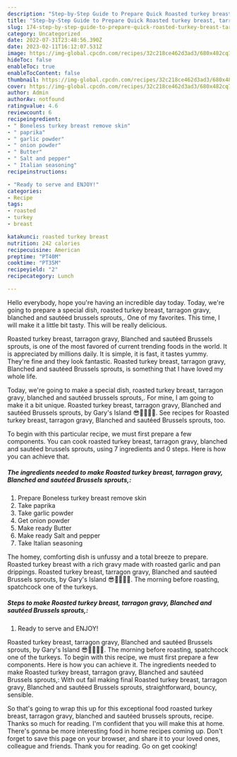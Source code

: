 ```yaml
---
description: "Step-by-Step Guide to Prepare Quick Roasted turkey breast, tarragon gravy, Blanched and sautéed Brussels sprouts,"
title: "Step-by-Step Guide to Prepare Quick Roasted turkey breast, tarragon gravy, Blanched and sautéed Brussels sprouts,"
slug: 174-step-by-step-guide-to-prepare-quick-roasted-turkey-breast-tarragon-gravy-blanched-and-sauteed-brussels-sprouts
category: Uncategorized
date: 2022-07-31T23:48:56.390Z
date: 2023-02-11T16:12:07.531Z
image: https://img-global.cpcdn.com/recipes/32c218ce462d3ad3/680x482cq70/roasted-turkey-breast-tarragon-gravy-blanched-and-sauteed-brussels-sprouts-recipe-main-photo.jpg
hideToc: false
enableToc: true
enableTocContent: false
thumbnail: https://img-global.cpcdn.com/recipes/32c218ce462d3ad3/680x482cq70/roasted-turkey-breast-tarragon-gravy-blanched-and-sauteed-brussels-sprouts-recipe-main-photo.jpg
cover: https://img-global.cpcdn.com/recipes/32c218ce462d3ad3/680x482cq70/roasted-turkey-breast-tarragon-gravy-blanched-and-sauteed-brussels-sprouts-recipe-main-photo.jpg
author: Admin
authorAv: notfound
ratingvalue: 4.6
reviewcount: 6
recipeingredient:
- " Boneless turkey breast remove skin"
- " paprika"
- " garlic powder"
- " onion powder"
- " Butter"
- " Salt and pepper"
- " Italian seasoning"
recipeinstructions:

- "Ready to serve and ENJOY!"
categories:
- Recipe
tags:
- roasted
- turkey
- breast

katakunci: roasted turkey breast 
nutrition: 242 calories
recipecuisine: American
preptime: "PT40M"
cooktime: "PT35M"
recipeyield: "2"
recipecategory: Lunch

---
```



Hello everybody, hope you're having an incredible day today. Today, we're going to prepare a special dish, roasted turkey breast, tarragon gravy, blanched and sautéed brussels sprouts,. One of my favorites. This time, I will make it a little bit tasty. This will be really delicious.

Roasted turkey breast, tarragon gravy, Blanched and sautéed Brussels sprouts, is one of the most favored of current trending foods in the world. It is appreciated by millions daily. It is simple, it is fast, it tastes yummy. They're fine and they look fantastic. Roasted turkey breast, tarragon gravy, Blanched and sautéed Brussels sprouts, is something that I have loved my whole life.

Today, we&#39;re going to make a special dish, roasted turkey breast, tarragon gravy, blanched and sautéed brussels sprouts,. For mine, I am going to make it a bit unique. Roasted turkey breast, tarragon gravy, Blanched and sautéed Brussels sprouts, by Gary&#39;s Island 😎🌴🌺🤙🏼. See recipes for Roasted turkey breast, tarragon gravy, Blanched and sautéed Brussels sprouts, too.


To begin with this particular recipe, we must first prepare a few components. You can cook roasted turkey breast, tarragon gravy, blanched and sautéed brussels sprouts, using 7 ingredients and 0 steps. Here is how you can achieve that.

<!--inarticleads1-->

##### The ingredients needed to make Roasted turkey breast, tarragon gravy, Blanched and sautéed Brussels sprouts,:

1. Prepare  Boneless turkey breast remove skin
1. Take  paprika
1. Take  garlic powder
1. Get  onion powder
1. Make ready  Butter
1. Make ready  Salt and pepper
1. Take  Italian seasoning


The homey, comforting dish is unfussy and a total breeze to prepare. Roasted turkey breast with a rich gravy made with roasted garlic and pan drippings. Roasted turkey breast, tarragon gravy, Blanched and sautéed Brussels sprouts, by Gary&#39;s Island 😎🌴🌺🤙🏼. The morning before roasting, spatchcock one of the turkeys. 

<!--inarticleads2-->

##### Steps to make Roasted turkey breast, tarragon gravy, Blanched and sautéed Brussels sprouts,:


1. Ready to serve and ENJOY!

Roasted turkey breast, tarragon gravy, Blanched and sautéed Brussels sprouts, by Gary&#39;s Island 😎🌴🌺🤙🏼. The morning before roasting, spatchcock one of the turkeys. To begin with this recipe, we must first prepare a few components. Here is how you can achieve it. The ingredients needed to make Roasted turkey breast, tarragon gravy, Blanched and sautéed Brussels sprouts,: With out fail making final Roasted turkey breast, tarragon gravy, Blanched and sautéed Brussels sprouts, straightforward, bouncy, sensible. 

So that's going to wrap this up for this exceptional food roasted turkey breast, tarragon gravy, blanched and sautéed brussels sprouts, recipe. Thanks so much for reading. I'm confident that you will make this at home. There's gonna be more interesting food in home recipes coming up. Don't forget to save this page on your browser, and share it to your loved ones, colleague and friends. Thank you for reading. Go on get cooking!
